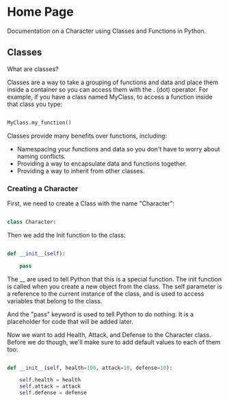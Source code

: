 # Home Page

Documentation on a Character using Classes and Functions in Python.

## Classes

What are classes?

Classes are a way to take a grouping of functions and data and place them inside a container so you can access them with the . (dot) operator. For example, if you have a class named MyClass, to access a function inside that class you type:

```python

MyClass.my_function()

```

Classes provide many benefits over functions, including:

* Namespacing your functions and data so you don't have to worry about naming conflicts.
* Providing a way to encapsulate data and functions together.
* Providing a way to inherit from other classes.

### Creating a Character

First, we need to create a Class with the name "Character":

```python

class Character:

```

Then we add the Init function to the class:

```python

def __init__(self):

    pass

```

The __ are used to tell Python that this is a special function. The init function is called when you create a new object from the class. The self parameter is a reference to the current instance of the class, and is used to access variables that belong to the class.

And the "pass" keyword is used to tell Python to do nothing. It is a placeholder for code that will be added later.

Now we want to add Health, Attack, and Defense to the Character class. Before we do though,
we'll make sure to add default values to each of them too:

```python

def __init__(self, health=100, attack=10, defense=10):

    self.health = health
    self.attack = attack
    self.defense = defense

```
